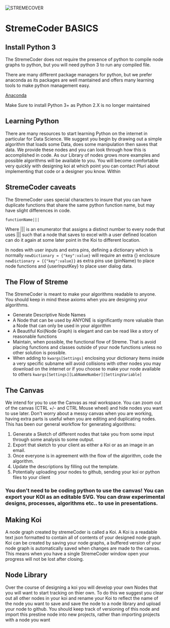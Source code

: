 ![STREMECOVER](http://go.pluricorp.com/websitemedia/gitlab/templatetop.svg)

# StremeCoder BASICS

## Install Python 3

The StremeCoder does not require the presence of python to compile node graphs to python, but you will need python 3 to run any compiled file.

There are many different package managers for python, but we prefer anaconda as its packages are well mantained and offers many learning tools to make python management easy.

[Anaconda](https://www.anaconda.com/distribution/)

Make Sure to install Python 3+ as Python 2.X is no longer maintained

## Learning Python

There are many resources to start learning Python on the internet in particular for  Data Science. We suggest you begin by drawing out a simple algorithm that loads some Data, does some manipulation then saves that data. We provide these nodes and you can look through how this is accomplished in code. As our Library of nodes grows more examples and possible algorithms will be available to you. You will become comfortable very quickly with designing koi at which point you can contact Pluri about implementing that code or a designer you know. Within

## StremeCoder caveats

The StremeCoder uses special characters to insure that you can have duplicate functions that share the same python function name, but may have slight differences in code.

```
functionName|||
```

Where ||| is an enumerator that assigns a distinct number to every node that uses ||| such that a node that saves to excel with a user defined location can do it again at some later point in the Koi to different location.

In nodes with user inputs and extra pins, defining a dictionary which is normally ``` newDictionary = {"key":value} ``` will require an extra {} enclosure ``` newDictionary = {{"key":value}} ``` as extra pins use {pinName} to place node functions and {userInputKey} to place user dialog data. 

## The Flow of Streme

The StremeCoder is meant to make your algorithms readable to anyone. You should keep in mind these axioms when you are designing your algorithms.

- Generate Descriptive Node Names
- A Node that can be used by ANYONE is significantly more valuable than a Node that can only be used in your algorithm
- A Beautiful Koi(Node Graph) is elegant and can be read like a story of reasonable functions  
- Maintain, when possible, the functional flow of Streme. That is avoid placing functions and classes outside of your node functions unless no other solution is possible.
- When adding to ``` kwargs[Settings] ``` enclosing your dictionary items inside a very specific subname will avoid collisions with other nodes you may download on the internet or if you choose to make your node available to others ``` kwargs[Settings][LabNameNumber][SettingVariable] ```

## The Canvas

We intend for you to use the Canvas as real workspace. You can zoom out of the canvas (CTRL +/- and CTRL Mouse wheel) and hide nodes you want to use later. Don't worry about a messy canvas when you are working, having extra parts is useful when you are editing and duplicating nodes. 
This has been our general workflow for generating algorithms:

1. Generate a Sketch of different nodes that take you from some input through some analysis to some output.
2. Export that sketch to your client as either a Koi or as an image in an email.
3. Once everyone is in agreement with the flow of the algorithm, code the algorithm.
4. Update the descriptions by filling out the template. 
5. Potentially uploading your nodes to github, sending your koi or python files to your client

### You don't need to be coding python to use the canvas! You can export your KOI as an editable SVG. You can draw experimental designs, processes, algorithms etc.. to use in presentations.

## Making Koi

A node graph created by stremeCoder is called a Koi. A Koi is a readable text json formatted to contain all of contents of your designed node graph. Koi can be created by saving your node graphs, a buffered version of your node graph is automatically saved when changes are made to the canvas. This means when you have a single StremeCoder window open your progress will not be lost after closing. 

## Node Library

Over the course of designing a koi you will develop your own Nodes that you will want to start tracking on thier own. To do this we suggest you clear out all other nodes in your koi and rename your Koi to reflect the name of the node you want to save and save the node to a node library and upload your node to github. You should keep track of versioning of this node and import this prestine node into new projects, rather than importing projects with a node you want
